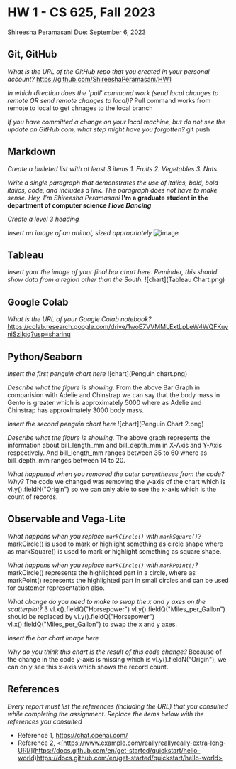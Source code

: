 # HW 1 - CS 625, Fall 2023

Shireesha Peramasani
Due: September 6, 2023

## Git, GitHub

*What is the URL of the GitHub repo that you created in your personal account?*
https://github.com/ShireeshaPeramasani/HW1
   
*In which direction does the 'pull' command work (send local changes to remote OR send remote changes to local)?*
Pull command works from remote to local to get chnages to the local branch
   
*If you have committed a change on your local machine, but do not see the update on GitHub.com, what step might have you forgotten?*
git push

## Markdown

*Create a bulleted list with at least 3 items*
*1. Fruits*
*2. Vegetables*
*3. Nuts*

*Write a single paragraph that demonstrates the use of italics, bold, bold italics, code, and includes a link. The paragraph does not have to make sense.*
*Hey, I'm Shireesha Peramasani*
**I'm a graduate student in the department of computer science**
***I love Dancing***

*Create a level 3 heading*

*Insert an image of an animal, sized appropriately*
![image](myAnimal.png)

## Tableau

*Insert your the image of your final bar chart here. Reminder, this should show data from a region other than the South.*
![chart](Tableau Chart.png)

## Google Colab

*What is the URL of your Google Colab notebook?*
https://colab.research.google.com/drive/1woE7VVMMLExtLpLeW4WQFKuyniSziIgq?usp=sharing


## Python/Seaborn

*Insert the first penguin chart here*
![chart](Penguin chart.png)

*Describe what the figure is showing.*
From the above Bar Graph in comparision with Adelie and Chinstrap we can say that the body mass in Gento is greater which is approximately 5000 where as Adelie and Chinstrap has approximately 3000 body mass. 

*Insert the second penguin chart here*
![chart](Penguin Chart 2.png)

*Describe what the figure is showing.*
The above graph represents the information about bill_length_mm and bill_depth_mm in X-Axis and Y-Axis respectively. And bill_length_mm ranges between 35 to 60 where as bill_depth_mm ranges between 14 to 20.

*What happened when you removed the outer parentheses from the code? Why?*
The code we changed was removing the y-axis of the chart which is vl.y().fieldN("Origin") so we can only able to see the x-axis which is the count of records.


## Observable and Vega-Lite

*What happens when you replace `markCircle()` with `markSquare()`?*
markCircle() is used to mark or highlight something as circle shape where as markSquare() is used to mark or highlight something as square shape.

*What happens when you replace `markCircle()` with `markPoint()`?*
markCircle() represents the highlighted part in a circle, where as markPoint() represents the highlighted part in small circles and can be used for customer representation also.

*What change do you need to make to swap the x and y axes on the scatterplot?*
3 vl.x().fieldQ("Horsepower") vl.y().fieldQ("Miles_per_Gallon") should be replaced by vl.y().fieldQ("Horsepower") vl.x().fieldQ("Miles_per_Gallon") to swap the x and y axes.

*Insert the bar chart image here*

*Why do you think this chart is the result of this code change?*
Because of the change in the code y-axis is missing which is vl.y().fieldN("Origin"), we can only see this x-axis which shows the record count.

## References

*Every report must list the references (including the URL) that you consulted while completing the assignment. Replace the items below with the references you consulted*

* Reference 1, <https://chat.openai.com/>
* Reference 2, <[https://www.example.com/reallyreallyreally-extra-long-URI/](https://docs.github.com/en/get-started/quickstart/hello-world)https://docs.github.com/en/get-started/quickstart/hello-world>
